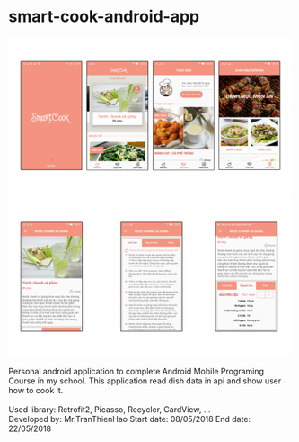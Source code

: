 # smart-cook-android-app



![alt text](https://raw.githubusercontent.com/tranthienhao/smart-cook-android-app/master/screenshots/demo1.png)
![alt text](https://raw.githubusercontent.com/tranthienhao/smart-cook-android-app/master/screenshots/demo2.png)


Personal android application to complete Android Mobile Programing Course in my school. This application read dish data in api and show user how to cook it.<br/>
<br/>
Used library: Retrofit2, Picasso, Recycler, CardView, ...
<br/>
Developed by: Mr.TranThienHao
Start date: 08/05/2018
End date: 22/05/2018
